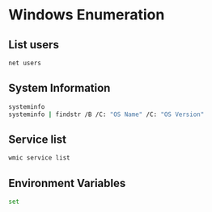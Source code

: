 # Windows Enumeration

## List users

```bash
net users
```

## System Information

```bash
systeminfo
systeminfo | findstr /B /C: "OS Name" /C: "OS Version"
```

## Service list

```bash
wmic service list
```

## Environment Variables

```bash
set
```

